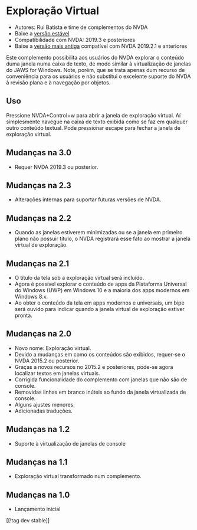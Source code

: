 # Exploração Virtual #

* Autores: Rui Batista e time de complementos do NVDA
* Baixe a [versão estável][1]
* Compatibilidade com NVDA: 2019.3 e posteriores
* Baixe a [versão mais antiga][2] compatível com NVDA 2019.2.1 e anteriores

Este complemento possibilita aos usuários do NVDA explorar o conteúdo duma
janela numa caixa de texto, de modo similar à virtualização de janelas do
JAWS for Windows. Note, porém, que se trata apenas dum recurso de
conveniência para os usuários e não substitui o excelente suporte do NVDA à
revisão plana e à navegação por objetos.

## Uso ##

Pressione NVDA+Control+w para abrir a janela de exploração virtual. Aí
simplesmente navegue na caixa de texto exibida como se faz em qualquer outro
conteúdo textual. Pode pressionar escape para fechar a janela de exploração
virtual.

## Mudanças na 3.0

* Requer NVDA 2019.3 ou posterior.

## Mudanças na 2.3

* Alterações internas para suportar futuras versões de NVDA.

## Mudanças na 2.2

* Quando as janelas estiverem minimizadas ou se a janela em primeiro plano
  não possuir título, o NVDA registrará esse fato ao mostrar a janela
  virtual de exploração.

## Mudanças na 2.1

* O título da tela sob a exploração virtual será incluído.
* Agora é possível explorar o conteúdo de apps da Plataforma Universal do
  Windows (UWP) em Windows 10 e a maioria dos apps modernos em Windows 8.x.
* Ao obter o conteúdo da tela em apps modernos e universais, um bipe será
  ouvido para indicar quando a janela virtual de exploração estiver pronta.

## Mudanças na 2.0

* Novo nome: Exploração virtual.
* Devido a mudanças em como os conteúdos são exibidos, requer-se o NVDA
  2015.2 ou posterior.
* Graças a novos recursos no 2015.2 e posteriores, pode-se agora localizar
  textos em janelas virtuais.
* Corrigida funcionalidade do complemento com janelas que não são de
  console.
* Removidas linhas em branco inúteis ao fundo da janela virtualizada de
  console.
* Alguns ajustes menores.
* Adicionadas traduções.

## Mudanças na 1.2

* Suporte à virtualização de janelas de console

## Mudanças na 1.1

* Exploração virtual transformado num complemento.

## Mudanças na 1.0

* Lançamento inicial

[[!tag dev stable]]

[1]: https://addons.nvda-project.org/files/get.php?file=VR

[2]: https://addons.nvda-project.org/files/get.php?file=VR-2019
